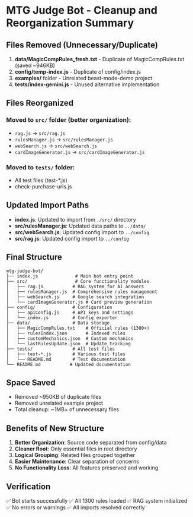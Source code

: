 # MTG Judge Bot - Cleanup and Reorganization Summary

## Files Removed (Unnecessary/Duplicate)

1. **data/MagicCompRules_fresh.txt** - Duplicate of MagicCompRules.txt (saved ~946KB)
2. **config/temp-index.js** - Duplicate of config/index.js
3. **examples/** folder - Unrelated beast-mode-demo project
4. **tests/index-gemini.js** - Unused alternative implementation

## Files Reorganized

### Moved to `src/` folder (better organization):

- `rag.js` → `src/rag.js`
- `rulesManager.js` → `src/rulesManager.js`
- `webSearch.js` → `src/webSearch.js`
- `cardImageGenerator.js` → `src/cardImageGenerator.js`

### Moved to `tests/` folder:

- All test files (test-\*.js)
- check-purchase-urls.js

## Updated Import Paths

- **index.js**: Updated to import from `./src/` directory
- **src/rulesManager.js**: Updated data paths to `../data/`
- **src/webSearch.js**: Updated config import to `../config`
- **src/rag.js**: Updated config import to `../config`

## Final Structure

```
mtg-judge-bot/
├── index.js              # Main bot entry point
├── src/                  # Core functionality modules
│   ├── rag.js           # RAG system for AI answers
│   ├── rulesManager.js  # Comprehensive rules management
│   ├── webSearch.js     # Google search integration
│   └── cardImageGenerator.js # Card preview generation
├── config/              # Configuration
│   ├── apiConfig.js     # API keys and settings
│   └── index.js         # Config exporter
├── data/                # Data storage
│   ├── MagicCompRules.txt    # Official rules (1300+)
│   ├── rulesIndex.json       # Indexed rules
│   ├── customMechanics.json  # Custom mechanics
│   └── lastRulesUpdate.json  # Update tracking
├── tests/               # All test files
│   ├── test-*.js        # Various test files
│   └── README.md        # Test documentation
└── README.md           # Updated documentation
```

## Space Saved

- Removed ~950KB of duplicate files
- Removed unrelated example project
- Total cleanup: ~1MB+ of unnecessary files

## Benefits of New Structure

1. **Better Organization**: Source code separated from config/data
2. **Cleaner Root**: Only essential files in root directory
3. **Logical Grouping**: Related files grouped together
4. **Easier Maintenance**: Clear separation of concerns
5. **No Functionality Loss**: All features preserved and working

## Verification

✅ Bot starts successfully
✅ All 1300 rules loaded
✅ RAG system initialized
✅ No errors or warnings
✅ All imports resolved correctly
